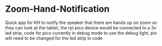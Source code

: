 # Zoom-Hand-Notification
Quick app for KH to notify the speaker that there are hands up on zoom so they can look at the tablet, the rpi pico device would be connected to a 3v led strip, code for pico currently in debug mode to use the debug light, pin will need to be changed for the led strip in code

